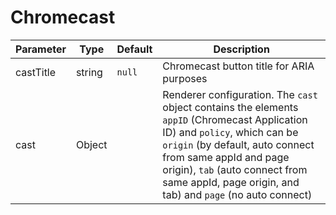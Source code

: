 # Chromecast

Parameter | Type | Default | Description
------ | --------- | ------- | --------
castTitle | string | `null` | Chromecast button title for ARIA purposes 
cast | Object |  | Renderer configuration. The `cast` object contains the elements `appID` (Chromecast Application ID) and `policy`, which can be `origin` (by default, auto connect from same appId and page origin), `tab` (auto connect from same appId, page origin, and tab) and `page` (no auto connect)